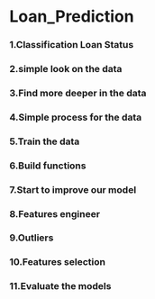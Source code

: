 # Loan_Prediction

### 1.Classification Loan Status
### 2.simple look on the data
### 3.Find more deeper in the data
### 4.Simple process for the data
### 5.Train the data
### 6.Build functions
### 7.Start to improve our model
### 8.Features engineer
### 9.Outliers
### 10.Features selection
### 11.Evaluate the models
